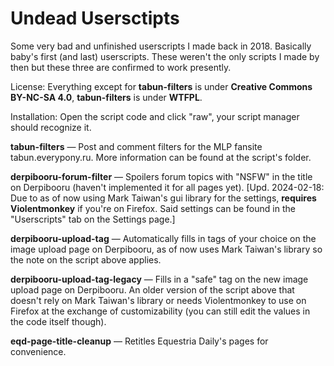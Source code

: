 # Undead Usersctipts
Some very bad and unfinished userscripts I made back in 2018. Basically baby's first (and last) userscripts. These weren't the only scripts I made by then but these three are confirmed to work presently.

License: Everything except for **tabun-filters** is under **Creative Commons BY-NC-SA 4.0**, **tabun-filters** is under **WTFPL**.

Installation: Open the script code and click "raw", your script manager should recognize it.

**tabun-filters** — Post and comment filters for the MLP fansite tabun.everypony.ru. More information can be found at the script's folder.

**derpibooru-forum-filter** — Spoilers forum topics with "NSFW" in the title on Derpibooru (haven't implemented it for all pages yet). [Upd. 2024-02-18: Due to as of now using Mark Taiwan's gui library for the settings, __requires Violentmonkey__ if you're on Firefox. Said settings can be found in the "Userscripts" tab on the Settings page.]

**derpibooru-upload-tag** — Automatically fills in tags of your choice on the image upload page on Derpibooru, as of now uses Mark Taiwan's library so the note on the script above applies.

**derpibooru-upload-tag-legacy** — Fills in a "safe" tag on the new image upload page on Derpibooru. An older version of the script above that doesn't rely on Mark Taiwan's library or needs Violentmonkey to use on Firefox at the exchange of customizability (you can still edit the values in the code itself though).

**eqd-page-title-cleanup** — Retitles Equestria Daily's pages for convenience.
